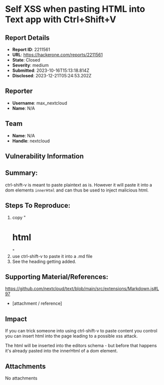 # Self XSS when pasting HTML into Text app with Ctrl+Shift+V

## Report Details
- **Report ID**: 2211561
- **URL**: https://hackerone.com/reports/2211561
- **State**: Closed
- **Severity**: medium
- **Submitted**: 2023-10-16T15:13:18.814Z
- **Disclosed**: 2023-12-21T05:24:53.202Z

## Reporter
- **Username**: max_nextcloud
- **Name**: N/A

## Team
- **Name**: N/A
- **Handle**: nextcloud

## Vulnerability Information
## Summary:
ctrl-shift-v is meant to paste plaintext as is. However it will paste it into a dom elements `innerHtml` and can thus be used to inject malicious html.

## Steps To Reproduce:

  1. copy "<h1>html</h1>"
  1. use ctrl-shift-v to paste it into a .md file
  1. See the heading getting added.

## Supporting Material/References:
https://github.com/nextcloud/text/blob/main/src/extensions/Markdown.js#L97

  * [attachment / reference]

## Impact

If you can trick someone into using ctrl-shift-v to paste content you control you can insert html into the page leading to a possible xss attack.

The html will be inserted into the editors schema - but before that happens it's already pasted into the innerHtml of a dom element.

## Attachments
No attachments
